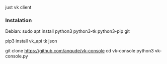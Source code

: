                                                                                           
just vk client


### Instalation ###

Debian:
  sudo apt install python3 python3-tk python3-pip git
  
  pip3 install vk_api tk json
  
  git clone https://github.com/anqude/vk-console
  cd vk-console
  python3 vk-console.py
  
